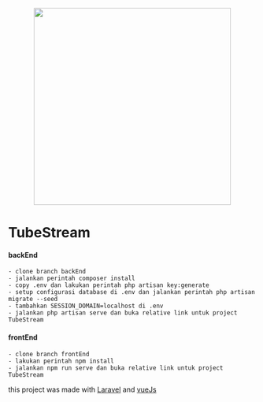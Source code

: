 <p align="center"><a href="https://laravel.com" target="_blank"><img src="https://raw.githubusercontent.com/laravel/art/master/logo-lockup/5%20SVG/2%20CMYK/1%20Full%20Color/laravel-logolockup-cmyk-red.svg" width="400"></a></p>

# TubeStream
#### backEnd
    - clone branch backEnd 
    - jalankan perintah composer install
    - copy .env dan lakukan perintah php artisan key:generate 
    - setup configurasi database di .env dan jalankan perintah php artisan migrate --seed 
    - tambahkan SESSION_DOMAIN=localhost di .env
    - jalankan php artisan serve dan buka relative link untuk project TubeStream
  
  
#### frontEnd
    - clone branch frontEnd 
    - lakukan perintah npm install
    - jalankan npm run serve dan buka relative link untuk project TubeStream
    

this project was made with [Laravel](https://laravel.com/) and [vueJs](https://vuejs.org/) 
